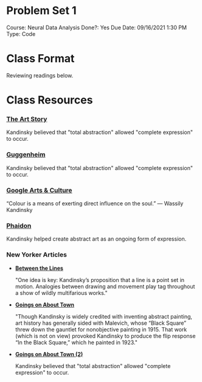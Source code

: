 # Problem Set 1

Course: Neural Data Analysis
Done?: Yes
Due Date: 09/16/2021 1:30 PM
Type: Code

# Class Format

Reviewing readings below.

# Class Resources

### [**The Art Story**](https://www.theartstory.org/artist-kandinsky-wassily.htm)

Kandinsky believed that "total abstraction" allowed "complete expression" to occur. 

### [**Guggenheim**](https://www.guggenheim.org/artwork/artist/Vasily-Kandinsky)

Kandinsky believed that "total abstraction" allowed "complete expression" to occur. 

### [**Google Arts & Culture**](https://artsandculture.google.com/entity/m0856z)

“Colour is a means of exerting direct influence on the soul.” — Wassily Kandinsky

### [**Phaidon**](https://www.phaidon.com/agenda/art/articles/2014/december/16/how-kandinsky-helped-create-abstract-art/)

Kandinsky helped create abstract art as an ongoing form of expression.

### **New Yorker Articles**

- [**Between the Lines**](https://www.newyorker.com/magazine/2010/11/29/between-the-lines)
    
    "One idea is key: Kandinsky’s proposition that a line is a point set in motion. Analogies between drawing and movement play tag throughout a show of wildly multifarious works."
    
- [**Goings on About Town**](https://www.newyorker.com/goings-on-about-town/art/atea-nature-and-divinity-in-polynesia)
    
    "Though Kandinsky is widely credited with inventing abstract painting, art history has generally sided with Malevich, whose “Black Square” threw down the gauntlet for nonobjective painting in 1915. That work (which is not on view) provoked Kandinsky to produce the flip response “In the Black Square,” which he painted in 1923."
    
- [**Goings on About Town (2)**](https://www.newyorker.com/goings-on-about-town/art/atea-nature-and-divinity-in-polynesia)
    
    Kandinsky believed that "total abstraction" allowed "complete expression" to occur.